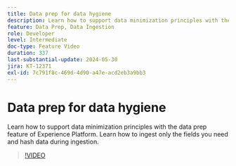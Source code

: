 ```yaml
---
title: Data prep for data hygiene
description: Learn how to support data minimization principles with the data prep feature of Experience Platform. Learn how to ingest only the fields you need and hash data during ingestion.
feature: Data Prep, Data Ingestion
role: Developer
level: Intermediate
doc-type: Feature Video
duration: 337
last-substantial-update: 2024-05-30
jira: KT-12371
exl-id: 7c791f8c-469d-4d90-a47e-acd2eb3a9bb3
---
```

# Data prep for data hygiene

Learn how to support data minimization principles with the data prep feature of Experience Platform. Learn how to ingest only the fields you need and hash data during ingestion.

>[!VIDEO](https://video.tv.adobe.com/v/3429485/?learn=on)

